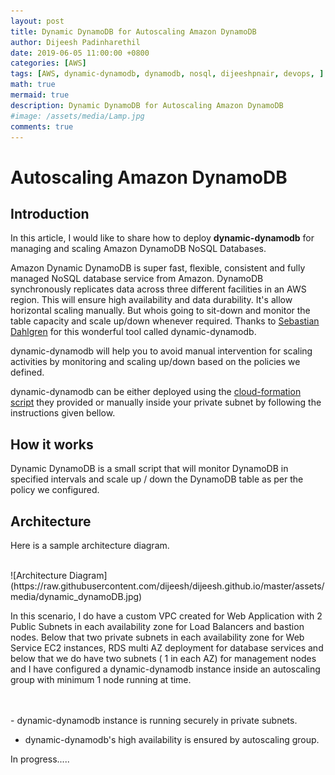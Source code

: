 ```yaml
---
layout: post
title: Dynamic DynamoDB for Autoscaling Amazon DynamoDB
author: Dijeesh Padinharethil
date: 2019-06-05 11:00:00 +0800
categories: [AWS]
tags: [AWS, dynamic-dynamodb, dynamodb, nosql, dijeeshpnair, devops, ]
math: true
mermaid: true
description: Dynamic DynamoDB for Autoscaling Amazon DynamoDB
#image: /assets/media/Lamp.jpg
comments: true
---
```


Autoscaling Amazon DynamoDB
======

Introduction
----------------
In this article, I would like to share how to deploy **dynamic-dynamodb** for managing and scaling Amazon DynamoDB NoSQL Databases.

Amazon Dynamic DynamoDB  is super fast, flexible, consistent and fully managed NoSQL database service from Amazon.  DynamoDB synchronously replicates data across three different facilities in an AWS region. This will ensure high availability and data durability. It's allow horizontal scaling manually.  But whois going to sit-down and monitor the table capacity and scale up/down whenever required.  Thanks to [Sebastian Dahlgren](https://github.com/sebdah/dynamic-dynamodb) for this wonderful tool called dynamic-dynamodb.

dynamic-dynamodb will help you to avoid manual intervention for scaling activities by monitoring and scaling up/down based on the policies we defined.

dynamic-dynamodb can be either deployed using the [cloud-formation script](https://github.com/sebdah/dynamic-dynamodb/blob/master/cloudformation-templates/dynamic-dynamodb.json) they provided or manually inside your private subnet by following the instructions given bellow.

How it works
----------------

Dynamic DynamoDB is a small script that will monitor DynamoDB in specified intervals and scale up / down the DynamoDB table as per the policy we configured.


Architecture
------

<p style="text-align:justify;">
Here is a sample architecture diagram. </P>

<br>
![Architecture Diagram](https://raw.githubusercontent.com/dijeesh/dijeesh.github.io/master/assets/media/dynamic_dynamoDB.jpg)

<br>
<p style="text-align:justify;">

 In this scenario, I do have a custom VPC created for Web Application with 2 Public Subnets in each availability zone for Load Balancers and bastion nodes. Below that two private subnets in each availability zone for Web Service EC2 instances,  RDS multi AZ deployment for database services and below that we do have two subnets ( 1 in each AZ) for management nodes and I have configured a dynamic-dynamodb instance inside an autoscaling group with minimum 1 node running at time.  
</p> <br>
<br>
 - dynamic-dynamodb instance is running securely in private subnets.

 - dynamic-dynamodb's high availability is ensured by autoscaling group.


 In progress.....
